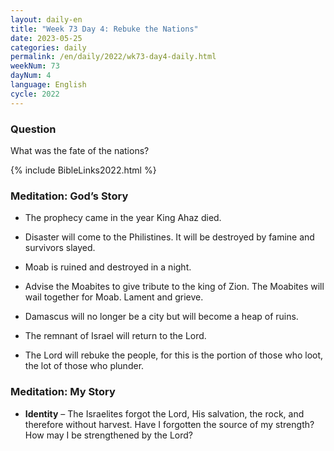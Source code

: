 ```yaml
---
layout: daily-en
title: "Week 73 Day 4: Rebuke the Nations"
date: 2023-05-25
categories: daily
permalink: /en/daily/2022/wk73-day4-daily.html
weekNum: 73
dayNum: 4
language: English
cycle: 2022
---
```

### Question     
What was the fate of the nations?

{% include BibleLinks2022.html %} 

### Meditation: God’s Story   
+ The prophecy came in the year King Ahaz died. 

+ Disaster will come to the Philistines. It will be destroyed by famine and survivors slayed. 

+ Moab is ruined and destroyed in a night. 

+ Advise the Moabites to give tribute to the king of Zion. The Moabites will wail together for Moab. Lament and grieve. 

+ Damascus will no longer be a city but will become a heap of ruins. 

+ The remnant of Israel will return to the Lord. 

+ The Lord will rebuke the people, for this is the portion of those who loot, the lot of those who plunder. 

### Meditation: My Story   
+ **Identity** – The Israelites forgot the Lord, His salvation, the rock, and therefore without harvest. Have I forgotten the source of my strength? How may I be strengthened by the Lord? 
